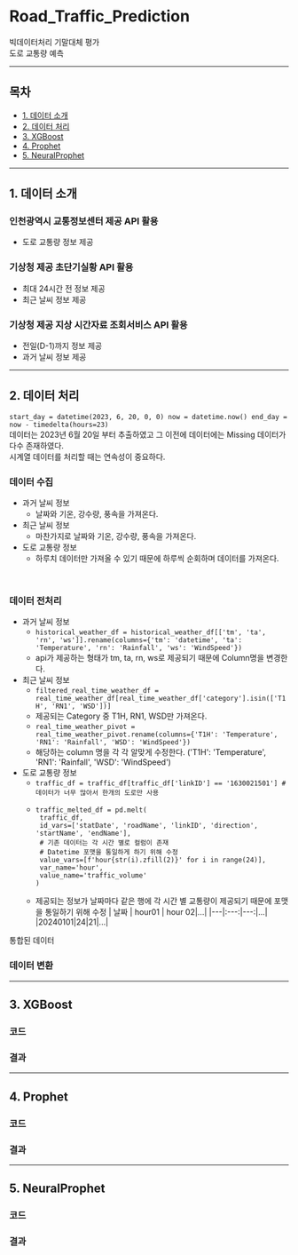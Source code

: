 # Road_Traffic_Prediction
빅데이터처리 기말대체 평가<br>
도로 교통량 예측
<hr>

## 목차
- [1. 데이터 소개](#1-데이터-소개)
- [2. 데이터 처리](#2-데이터-처리)
- [3. XGBoost](#3-XGBoost)
- [4. Prophet](#4-Prophet)
- [5. NeuralProphet](#5-NeuralProphet)
  
<hr>

## 1. 데이터 소개
### 인천광역시 교통정보센터 제공 API 활용 <br>
- 도로 교통량 정보 제공
### 기상청 제공 초단기실황 API 활용 <br>
- 최대 24시간 전 정보 제공
- 최근 날씨 정보 제공
### 기상청 제공 지상 시간자료 조회서비스 API 활용 <br>
- 전일(D-1)까지 정보 제공
- 과거 날씨 정보 제공

<hr>

## 2. 데이터 처리
`start_day = datetime(2023, 6, 20, 0, 0)
now = datetime.now()
end_day = now - timedelta(hours=23)`<br>
데이터는 2023년 6월 20일 부터 추출하였고 그 이전에 데이터에는 Missing 데이터가 다수 존재하였다.<br>
시계열 데이터를 처리할 때는 연속성이 중요하다.<br>
### 데이터 수집
- 과거 날씨 정보
  - 날짜와 기온, 강수량, 풍속을 가져온다.
- 최근 날씨 정보
  - 마찬가지로 날짜와 기온, 강수량, 풍속을 가져온다. 
- 도로 교통량 정보
  - 하루치 데이터만 가져올 수 있기 때문에 하루씩 순회하며 데이터를 가져온다.
<br>

### 데이터 전처리
- 과거 날씨 정보
  - `historical_weather_df = historical_weather_df[['tm', 'ta', 'rn', 'ws']].rename(columns={'tm': 'datetime', 'ta': 'Temperature', 'rn': 'Rainfall', 'ws': 'WindSpeed'})`
  - api가 제공하는 형태가 tm, ta, rn, ws로 제공되기 때문에 Column명을 변경한다.
- 최근 날씨 정보
  - `filtered_real_time_weather_df = real_time_weather_df[real_time_weather_df['category'].isin(['T1H', 'RN1', 'WSD'])]`
  - 제공되는 Category 중 T1H, RN1, WSD만 가져온다.
  - `real_time_weather_pivot = real_time_weather_pivot.rename(columns={'T1H': 'Temperature', 'RN1': 'Rainfall', 'WSD': 'WindSpeed'})`
  - 해당하는 column 명을 각 각 알맞게 수정한다. ('T1H': 'Temperature', 'RN1': 'Rainfall', 'WSD': 'WindSpeed')
- 도로 교통량 정보
  - `traffic_df = traffic_df[traffic_df['linkID'] == '1630021501'] # 데이터가 너무 많아서 한개의 도로만 사용`
  - ```
    traffic_melted_df = pd.melt(
     traffic_df, 
     id_vars=['statDate', 'roadName', 'linkID', 'direction', 'startName', 'endName'], 
     # 기존 데이터는 각 시간 별로 컬럼이 존재
     # Datetime 포맷을 통일하게 하기 위해 수정
     value_vars=[f'hour{str(i).zfill(2)}' for i in range(24)], 
     var_name='hour', 
     value_name='traffic_volume'
    )
    ```
  - 제공되는 정보가 날짜마다 같은 행에 각 시간 별 교통량이 제공되기 때문에 포맷을 통일하기 위해 수정
    | 날짜 | hour01 | hour 02|...|
    |---|:---:|---:|...|
    |20240101|24|21|...|
    
통합된 데이터
<br>
### 데이터 변환

<hr>

## 3. XGBoost
### 코드
### 결과

<hr>

## 4. Prophet
### 코드
### 결과

<hr>

## 5. NeuralProphet
### 코드
### 결과
